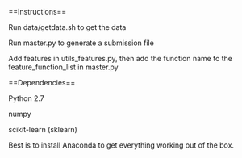 
==Instructions==

Run data/getdata.sh to get the data

Run master.py to generate a submission file

Add features in utils_features.py, then add the function name to the feature_function_list in master.py

==Dependencies==

Python 2.7

numpy

scikit-learn (sklearn)

Best is to install Anaconda to get everything working out of the box.

